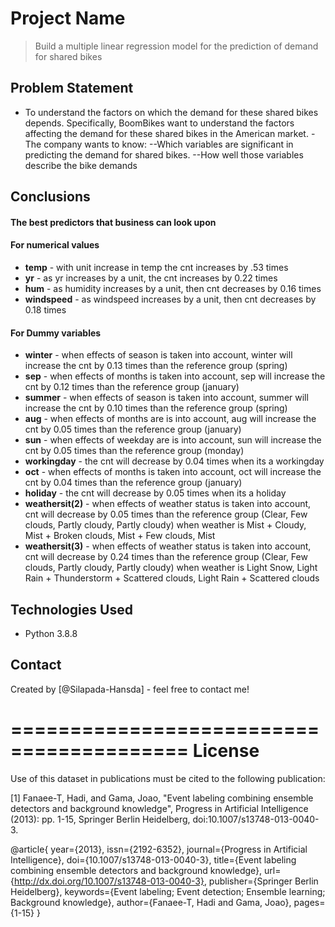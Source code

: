 # Project Name
> Build a multiple linear regression model for the prediction of demand for shared bikes

## Problem Statement
- To understand the factors on which the demand for these shared bikes depends. Specifically, BoomBikes want to understand the factors affecting the demand for these shared bikes in the American market. 
-The company wants to know:
--Which variables are significant in predicting the demand for shared bikes.
--How well those variables describe the bike demands

## Conclusions
#### The best predictors that business can look upon 

#### For numerical values
- **temp** - with unit increase in temp the cnt increases by .53 times
- **yr** - as yr increases by a unit, the cnt increases by 0.22 times
- **hum** - as humidity increases by a unit, then cnt decreases by 0.16 times
- **windspeed** - as windspeed increases by a unit, then cnt decreases by 0.18 times

#### For Dummy variables
- **winter** - when effects of season is taken into account, winter will increase the cnt by 0.13 times than the reference group (spring)
- **sep** - when effects of months is taken into account, sep will increase the cnt by 0.12 times than the reference group (january)
- **summer** - when effects of season is taken into account, summer will increase the cnt by 0.10 times than the reference group (spring)
- **aug** - when effects of months are is into account, aug will increase the cnt by 0.05 times than the reference group (january)
- **sun** - when effects of weekday are is into account, sun will increase the cnt by 0.05 times than the reference group (monday)
- **workingday** -  the cnt will decrease by 0.04 times when its a workingday
- **oct** - when effects of months is taken into account, oct will increase the cnt by 0.04 times than the reference group (january)
- **holiday** - the cnt will decrease by 0.05 times when its a holiday
- **weathersit(2)** - when effects of weather status is taken into account, cnt will decrease by  0.05 times than the reference group (Clear, Few clouds, Partly cloudy, Partly cloudy) when weather is Mist + Cloudy, Mist + Broken clouds, Mist + Few clouds, Mist
- **weathersit(3)** - when effects of weather status is taken into account, cnt will decrease by  0.24 times than the reference group (Clear, Few clouds, Partly cloudy, Partly cloudy) when weather is Light Snow, Light Rain + Thunderstorm + Scattered clouds, Light Rain + Scattered clouds


## Technologies Used
- Python 3.8.8

## Contact
Created by [@Silapada-Hansda] - feel free to contact me!

=========================================
License
=========================================
Use of this dataset in publications must be cited to the following publication:

[1] Fanaee-T, Hadi, and Gama, Joao, "Event labeling combining ensemble detectors and background knowledge", Progress in Artificial Intelligence (2013): pp. 1-15, Springer Berlin Heidelberg, doi:10.1007/s13748-013-0040-3.

@article{
	year={2013},
	issn={2192-6352},
	journal={Progress in Artificial Intelligence},
	doi={10.1007/s13748-013-0040-3},
	title={Event labeling combining ensemble detectors and background knowledge},
	url={http://dx.doi.org/10.1007/s13748-013-0040-3},
	publisher={Springer Berlin Heidelberg},
	keywords={Event labeling; Event detection; Ensemble learning; Background knowledge},
	author={Fanaee-T, Hadi and Gama, Joao},
	pages={1-15}
}